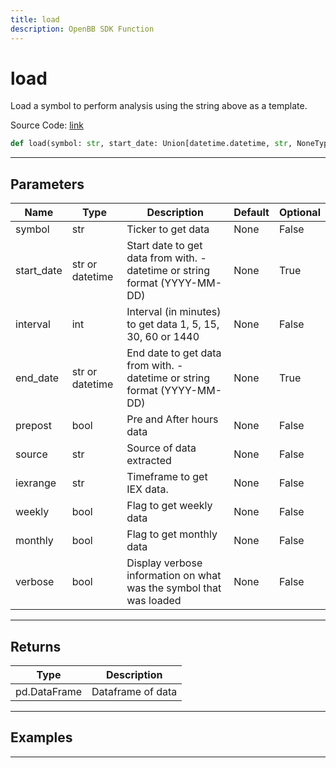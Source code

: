 ```yaml
---
title: load
description: OpenBB SDK Function
---
```


# load

Load a symbol to perform analysis using the string above as a template.

Source Code: [link](https://github.com/OpenBB-finance/OpenBBTerminal/tree/main/openbb_terminal/stocks/stocks_helper.py#L218)

```python
def load(symbol: str, start_date: Union[datetime.datetime, str, NoneType], interval: int, end_date: Union[datetime.datetime, str, NoneType], prepost: bool, source: str, iexrange: str, weekly: bool, monthly: bool, verbose: bool) -> None
```
---

## Parameters

| Name | Type | Description | Default | Optional |
| ---- | ---- | ----------- | ------- | -------- |
| symbol | str | Ticker to get data | None | False |
| start_date | str or datetime | Start date to get data from with. - datetime or string format (YYYY-MM-DD) | None | True |
| interval | int | Interval (in minutes) to get data 1, 5, 15, 30, 60 or 1440 | None | False |
| end_date | str or datetime | End date to get data from with. - datetime or string format (YYYY-MM-DD) | None | True |
| prepost | bool | Pre and After hours data | None | False |
| source | str | Source of data extracted | None | False |
| iexrange | str | Timeframe to get IEX data. | None | False |
| weekly | bool | Flag to get weekly data | None | False |
| monthly | bool | Flag to get monthly data | None | False |
| verbose | bool | Display verbose information on what was the symbol that was loaded | None | False |

---

## Returns

| Type | Description |
| ---- | ----------- |
| pd.DataFrame | Dataframe of data |

---

## Examples

---

